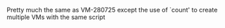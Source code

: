 Pretty much the same as VM-280725 except the use of `count' to create multiple VMs with the same script
